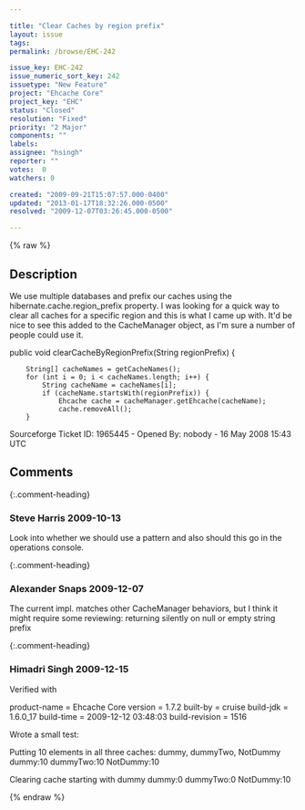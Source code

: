 ```yaml
---

title: "Clear Caches by region prefix"
layout: issue
tags: 
permalink: /browse/EHC-242

issue_key: EHC-242
issue_numeric_sort_key: 242
issuetype: "New Feature"
project: "Ehcache Core"
project_key: "EHC"
status: "Closed"
resolution: "Fixed"
priority: "2 Major"
components: ""
labels: 
assignee: "hsingh"
reporter: ""
votes:  0
watchers: 0

created: "2009-09-21T15:07:57.000-0400"
updated: "2013-01-17T18:32:26.000-0500"
resolved: "2009-12-07T03:26:45.000-0500"

---
```




{% raw %}



## Description

<div markdown="1" class="description">

We use multiple databases and prefix our caches using the hibernate.cache.region\_prefix property. I was looking for a quick way to clear all caches for a specific region and this is what I came up with. It'd be nice to see this added to the CacheManager object, as I'm sure a number of people could use it.



   public void clearCacheByRegionPrefix(String regionPrefix) \{

        String[] cacheNames = getCacheNames();
        for (int i = 0; i < cacheNames.length; i++) {
            String cacheName = cacheNames[i];
            if (cacheName.startsWith(regionPrefix)) {
                Ehcache cache = cacheManager.getEhcache(cacheName);
                cache.removeAll();
        }

Sourceforge Ticket ID: 1965445 - Opened By: nobody - 16 May 2008 15:43 UTC

</div>

## Comments


{:.comment-heading}
### **Steve Harris** <span class="date">2009-10-13</span>

<div markdown="1" class="comment">

Look into whether we should use a pattern and also should this go in the operations console.

</div>


{:.comment-heading}
### **Alexander Snaps** <span class="date">2009-12-07</span>

<div markdown="1" class="comment">

The current impl. matches other CacheManager behaviors, but I think it might require some reviewing: returning silently on null or empty string prefix 

</div>


{:.comment-heading}
### **Himadri Singh** <span class="date">2009-12-15</span>

<div markdown="1" class="comment">

Verified with 

product-name    = Ehcache Core
version         = 1.7.2
built-by        = cruise
build-jdk       = 1.6.0\_17
build-time      = 2009-12-12 03:48:03
build-revision  = 1516

Wrote a small test:

Putting 10 elements in all three caches: dummy, dummyTwo, NotDummy
dummy:10
dummyTwo:10
NotDummy:10

Clearing cache starting with dummy
dummy:0
dummyTwo:0
NotDummy:10

</div>



{% endraw %}
